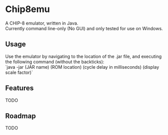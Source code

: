 # Chip8emu
<p>
  A CHIP-8 emulator, written in Java.<br>
  Currently command line-only (No GUI) and only tested for use on Windows.
</p>

## Usage
<p>
  Use the emulator by navigating to the location of the .jar file, and executing the following command (without the backticks):<br>
  `java -jar (JAR name) (ROM location) (cycle delay in milliseconds) (display scale factor)`
</p>

## Features
TODO

## Roadmap
TODO
